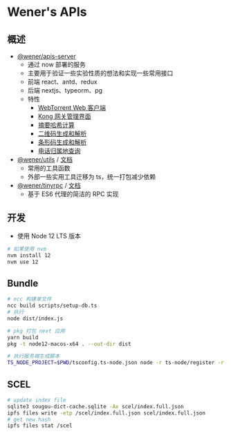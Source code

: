 # Wener's APIs

## 概述
* [@wener/apis-server](https://apis.wener.me)
  * 通过 now 部署的服务
  * 主要用于验证一些实验性质的想法和实现一些常用接口
  * 前端 react、antd、redux
  * 后端 nextjs、typeorm、pg
  * 特性
    * [WebTorrent Web 客户端](https://apis.wener.me/webtorrent/client)
    * [Kong 网关管理界面](https://apis.wener.me/kong/admin)
    * [摘要哈希计算](https://apis.wener.me/hash/digest)
    * [二维码生成和解析](https://apis.wener.me/barcode/qrcode/builder)
    * [条形码生成和解析](https://apis.wener.me/barcode/linear/builder)
    * [电话归属地查询](https://apis.wener.me/phone/attribution)
* [@wener/utils](https://www.npmjs.com/package/@wener/utils) / [文档](https://apis.wener.me/docs/@wener/utils/index.html)
  * 常用的工具函数
  * 外部一些实用工具迁移为 ts，统一打包减少依赖 
* [@wener/tinyrpc](https://www.npmjs.com/package/@wener/tinyrpc) / [文档](https://apis.wener.me/docs/@wener/tinyrpc/index.html)
  * 基于 ES6 代理的简洁的 RPC 实现

## 开发
* 使用 Node 12 LTS 版本

```bash
# 如果使用 nvm
nvm install 12
nvm use 12
```

## Bundle

```bash
# ncc 构建单文件
ncc build scripts/setup-db.ts
# 执行
node dist/index.js

# pkg 打包 next 应用
yarn build
pkg -t node12-macos-x64 . --out-dir dist

# 执行服务端生成脚本
TS_NODE_PROJECT=$PWD/tsconfig.ts-node.json node -r ts-node/register -r tsconfig-paths/register server/prebuild.ts 
```

## SCEL

```bash
# update index file
sqlite3 sougou-dict-cache.sqlite -Ax scel/index.full.json
ipfs files write -etp /scel/index.full.json scel/index.full.json
# get new hash
ipfs files stat /scel
```
